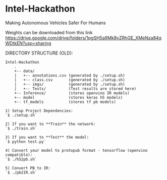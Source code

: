 # Intel-Hackathon
Making Autonomous Vehicles Safer For Humans

Weights can be downloaded from this link https://drive.google.com/drive/folders/1pgSH5a9Mk8yZRhGE_XMeNza84qWDtkEN?usp=sharing

DIRECTORY STRUCTURE (OLD):

```
Intel-Hackathon
    .
    +-- data/
    |   +-- annotations.csv (generated by ./setup.sh)
    |   +-- class.csv       (generated by ./setup.sh)
    |   +-- imgs/           (generated by ./setup.sh)
    |   +-- Tests/          (Test results are stored here)
    +-- Inference/          (stores openvino IR models)
    +-- model               (stores keras h5 models)
    +-- tf_models           (stores tf pb models)     

1) Setup Project Dependencies:
`$ ./setup.sh`

2) If you want to **Train** the network:
`$ ./train.sh`

3) If you want to **Test** the model:
`$ python test.py`

4) Convert your model to protopub format - tensorflow (openvino compatible):
`$ ./h52pb.sh`

5) Convert PB to IR:
`$ ./pb2IR.sh`
```


